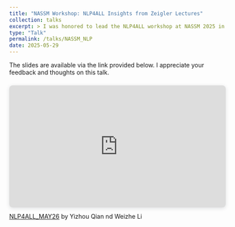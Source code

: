 ```yaml
---
title: "NASSM Workshop: NLP4ALL Insights from Zeigler Lectures"
collection: talks
excerpt: > I was honored to lead the NLP4ALL workshop at NASSM 2025 in San Diego. NLP4ALL is dedicated to advancing NLP applications in sport management research. This workshop, "[NLP4ALL: Insights from Zeigler Lectures](https://www.canva.com/design/DAGonID45DA/PjU2wWzTs5P69EvsNerqrA/view?utm_content=DAGonID45DA&utm_campaign=designshare&utm_medium=link2&utm_source=uniquelinks&utlId=h576a331106)," sparked insightful discussions around diverse NLP techniques, ranging from traditional machine learning methods such as topic modeling to LLM-assisted content analysis. A huge thank you to my co-presenters and all participants who contributed to the engaging dialogue!
type: "Talk"
permalink: /talks/NASSM_NLP
date: 2025-05-29
---
```


The slides are available via the link provided below. I appreciate your feedback and thoughts on this talk.

<div style="position: relative; width: 100%; height: 0; padding-top: 56.2500%;
 padding-bottom: 0; box-shadow: 0 2px 8px 0 rgba(63,69,81,0.16); margin-top: 1.6em; margin-bottom: 0.9em; overflow: hidden;
 border-radius: 8px; will-change: transform;">
  <iframe loading="lazy" style="position: absolute; width: 100%; height: 100%; top: 0; left: 0; border: none; padding: 0;margin: 0;"
    src="https://www.canva.com/design/DAGonID45DA/fxYlziviV6mAP_AmTK0RWQ/view?embed" allowfullscreen="allowfullscreen" allow="fullscreen">
  </iframe>
</div>
<a href="https:&#x2F;&#x2F;www.canva.com&#x2F;design&#x2F;DAGonID45DA&#x2F;fxYlziviV6mAP_AmTK0RWQ&#x2F;view?utm_content=DAGonID45DA&amp;utm_campaign=designshare&amp;utm_medium=embeds&amp;utm_source=link" target="_blank" rel="noopener">NLP4ALL_MAY26</a> by Yizhou Qian nd Weizhe Li
